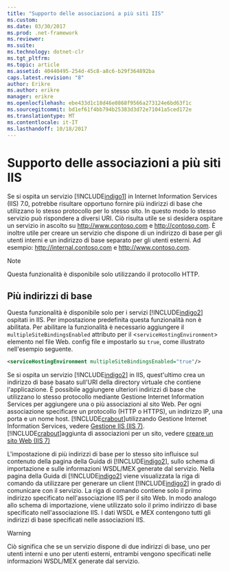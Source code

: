 ```yaml
---
title: "Supporto delle associazioni a più siti IIS"
ms.custom: 
ms.date: 03/30/2017
ms.prod: .net-framework
ms.reviewer: 
ms.suite: 
ms.technology: dotnet-clr
ms.tgt_pltfrm: 
ms.topic: article
ms.assetid: 40440495-254d-45c8-a8c6-b29f364892ba
caps.latest.revision: "8"
author: Erikre
ms.author: erikre
manager: erikre
ms.openlocfilehash: ebe433d1c18d46e0868f9566a273124e6bd63f1c
ms.sourcegitcommit: bd1ef61f4bb794b25383d3d72e71041a5ced172e
ms.translationtype: MT
ms.contentlocale: it-IT
ms.lasthandoff: 10/18/2017
---
```

# <a name="supporting-multiple-iis-site-bindings"></a>Supporto delle associazioni a più siti IIS
Se si ospita un servizio [!INCLUDE[indigo1](../../../../includes/indigo1-md.md)] in Internet Information Services (IIS) 7.0, potrebbe risultare opportuno fornire più indirizzi di base che utilizzano lo stesso protocollo per lo stesso sito. In questo modo lo stesso servizio può rispondere a diversi URI. Ciò risulta utile se si desidera ospitare un servizio in ascolto su http://www.contoso.com e http://contoso.com. È inoltre utile per creare un servizio che dispone di un indirizzo di base per gli utenti interni e un indirizzo di base separato per gli utenti esterni. Ad esempio: http://internal.contoso.com e http://www.contoso.com.  
  
> [!NOTE]
>  Questa funzionalità è disponibile solo utilizzando il protocollo HTTP.  
  
## <a name="multiple-base-addresses"></a>Più indirizzi di base  
 Questa funzionalità è disponibile solo per i servizi [!INCLUDE[indigo2](../../../../includes/indigo2-md.md)] ospitati in IIS. Per impostazione predefinita questa funzionalità non è abilitata. Per abilitare la funzionalità è necessario aggiungere il `multipleSiteBindingsEnabled` attributo per il <`serviceHostingEnvironment`> elemento nel file Web. config file e impostarlo su `true`, come illustrato nell'esempio seguente.  
  
```xml  
<serviceHostingEnvironment multipleSiteBindingsEnabled="true"/>  
```  
  
 Se si ospita un servizio [!INCLUDE[indigo2](../../../../includes/indigo2-md.md)] in IIS, quest'ultimo crea un indirizzo di base basato sull'URI della directory virtuale che contiene l'applicazione. È possibile aggiungere ulteriori indirizzi di base che utilizzano lo stesso protocollo mediante Gestione Internet Information Services per aggiungere una o più associazioni al sito Web. Per ogni associazione specificare un protocollo (HTTP o HTTPS), un indirizzo IP, una porta e un nome host. [!INCLUDE[crabout](../../../../includes/crabout-md.md)]utilizzando Gestione Internet Information Services, vedere [Gestione IIS (IIS 7)](http://go.microsoft.com/fwlink/?LinkId=164057). [!INCLUDE[crabout](../../../../includes/crabout-md.md)]aggiunta di associazioni per un sito, vedere [creare un sito Web (IIS 7)](http://go.microsoft.com/fwlink/?LinkId=164060)  
  
 L'impostazione di più indirizzi di base per lo stesso sito influisce sul contenuto della pagina della Guida di [!INCLUDE[indigo2](../../../../includes/indigo2-md.md)], sullo schema di importazione e sulle informazioni WSDL/MEX generate dal servizio. Nella pagina della Guida di [!INCLUDE[indigo2](../../../../includes/indigo2-md.md)] viene visualizzata la riga di comando da utilizzare per generare un client [!INCLUDE[indigo2](../../../../includes/indigo2-md.md)] in grado di comunicare con il servizio. La riga di comando contiene solo il primo indirizzo specificato nell'associazione IIS per il sito Web. In modo analogo allo schema di importazione, viene utilizzato solo il primo indirizzo di base specificato nell'associazione IIS. I dati WSDL e MEX contengono tutti gli indirizzi di base specificati nelle associazioni IIS.  
  
> [!WARNING]
>  Ciò significa che se un servizio dispone di due indirizzi di base, uno per utenti interni e uno per utenti esterni, entrambi vengono specificati nelle informazioni WSDL/MEX generate dal servizio.
